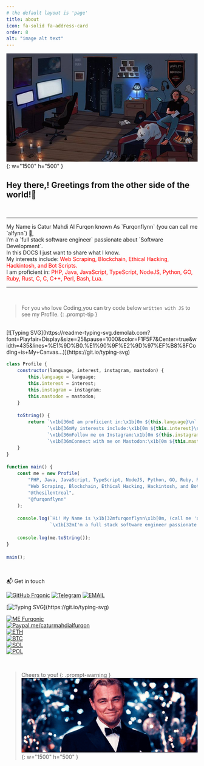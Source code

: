 ```yaml
---
# the default layout is 'page'
title: about
icon: fa-solid fa-address-card
order: 8
alt: "image alt text"
---
```


![cheers](/assets/img/docimg/code1.jpeg){: w="1500" h="500" }

## Hey there,! Greetings from the other side of the world!👋
<br>
<hr>
 My Name is Catur Mahdi Al Furqon known As `Furqonflynn` (you can call me `alfynn`) 👋, <br>
I’m a `full stack software engineer` passionate about `Software Development`. <br> In this DOCS I just want to share what I know. <br>
My interests include: <span style="color: #FF0000 !important;">Web Scraping, Blockchain, Ethical Hacking, Hackintosh, and Bot Scripts.</span> <br>
I am proficient in: <span style="color: #FF0000 !important;">PHP, Java, JavaScript, TypeScript, NodeJS, Python, GO, Ruby, Rust, C, C, C++, Perl, Bash, Lua.</span>
<hr> <br>

> For you `who` love Coding,you can try code below `written with JS` to see my Profile.
{: .prompt-tip }

<br>
[![Typing SVG](https://readme-typing-svg.demolab.com?font=Playfair+Display&size=25&pause=1000&color=F1F5F7&Center=true&width=435&lines=%E1%9D%B0.%E1%90%9F%E2%9D%97%EF%B8%8FCoding+is+My+Canvas...)](https://git.io/typing-svg)
    
```javascript
class Profile {
    constructor(language, interest, instagram, mastodon) {
        this.language = language;
        this.interest = interest;
        this.instagram = instagram;
        this.mastodon = mastodon;
    }

    toString() {
        return `\x1b[36mI am proficient in:\x1b[0m ${this.language}\n` +
               `\x1b[36mMy interests include:\x1b[0m ${this.interest}\n` +
               `\x1b[36mFollow me on Instagram:\x1b[0m ${this.instagram}\n` +
               `\x1b[36mConnect with me on Mastodon:\x1b[0m ${this.mastodon}`;
    }
}

function main() {
    const me = new Profile(
        "PHP, Java, JavaScript, TypeScript, NodeJS, Python, GO, Ruby, Rust, C, C, C++, Perl, Bash, Lua.",
        "Web Scraping, Blockchain, Ethical Hacking, Hackintosh, and Bot Scripts.",
        "@thesilentreal",
        "@furqonflynn"
    );

    console.log(`Hi! My Name is \x1b[32mfurqonflynn\x1b[0m, (call me 'alfynn) 👋! I just want to share what I know.\n` +
                `\x1b[32mI'm a full stack software engineer passionate about Software Development.\x1b[0m\n`);

    console.log(me.toString());
}

main();
```
<br>

  📬 Get in touch

  [![GitHub Frqonic](https://img.shields.io/github/followers/caturmahdialfurqon?label=follow%20github&style=flat-square)](https://github.com/caturmahdialfurqon)
  [![Telegram](https://img.shields.io/badge/Telegram-DMme-orange)](https://t.me/edwinbagas7)
  [![EMAIL](https://img.shields.io/badge/Email-caturmahdialfurqon-blue)](mailto:caturmahdi.alfurqon@icloud.com)
  <br>

  [![Typing SVG](https://readme-typing-svg.herokuapp.com?font=Creepster&size=25&color=FFFFFF&left=true&lines=Buy+Me+Coffee!.....)](https://git.io/typing-svg)

  [![ME Furqonic](https://img.shields.io/badge/SUPPORT-ME-succsess.svg?style=flat)](https://caturmahdialfurqon.github.io/)
  <br>
  [![Paypal.me/caturmahdialfurqon](https://ionicabizau.github.io/badges/paypal.svg)](https://paypal.me/caturmahdialfurqon)
  <br>
  [![ETH ](https://img.shields.io/badge/ETH-0x07Fe74030B01B1F9A9c2699929d7CAFDa66Ebf06-informational.svg?style=flat)](https://etherscan.io/address/0x07Fe74030B01B1F9A9c2699929d7CAFDa66Ebf06) <br>
  [![BTC ](https://img.shields.io/badge/BTC-bc1qf8d3fcl4zf08qy3ecz8jyw3cf8y8urd0s2g32s-informational.svg?style=flat)](https://www.blockchain.com/explorer/addresses/btc/bc1qf8d3fcl4zf08qy3ecz8jyw3cf8y8urd0s2g32s)<br>
  [![SOL ](https://img.shields.io/badge/SOL-73hvmQLGmfxXiJqvqiG2MwZReC9H3tFusZJGfffrBHpy-informational.svg?style=flat)](https://solscan.io/account/73hvmQLGmfxXiJqvqiG2MwZReC9H3tFusZJGfffrBHpy)<br>
  [![POL ](https://img.shields.io/badge/MATIC-0x07Fe74030B01B1F9A9c2699929d7CAFDa66Ebf06-informational.svg?style=flat)](https://blockscan.com/address/0x07Fe74030B01B1F9A9c2699929d7CAFDa66Ebf06#)

  <br>

> Cheers to you!
{: .prompt-warning }
![cheers](/assets/img/docimg/Cheers2u.gif){: w="1500" h="500" }
